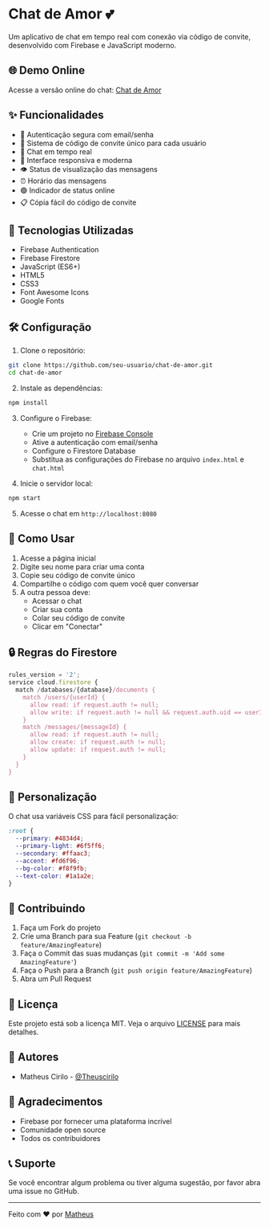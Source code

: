 # Chat de Amor 💕

Um aplicativo de chat em tempo real com conexão via código de convite, desenvolvido com Firebase e JavaScript moderno.

## 🌐 Demo Online

Acesse a versão online do chat: [Chat de Amor](https://theuscirilo.github.io/Chat_Amor/)

## ✨ Funcionalidades

- 🔐 Autenticação segura com email/senha
- 🔑 Sistema de código de convite único para cada usuário
- 💬 Chat em tempo real
- 📱 Interface responsiva e moderna
- 👁️ Status de visualização das mensagens
- ⏰ Horário das mensagens
- 🟢 Indicador de status online
- 📋 Cópia fácil do código de convite

## 🚀 Tecnologias Utilizadas

- Firebase Authentication
- Firebase Firestore
- JavaScript (ES6+)
- HTML5
- CSS3
- Font Awesome Icons
- Google Fonts

## 🛠️ Configuração

1. Clone o repositório:
```bash
git clone https://github.com/seu-usuario/chat-de-amor.git
cd chat-de-amor
```

2. Instale as dependências:
```bash
npm install
```

3. Configure o Firebase:
   - Crie um projeto no [Firebase Console](https://console.firebase.google.com)
   - Ative a autenticação com email/senha
   - Configure o Firestore Database
   - Substitua as configurações do Firebase no arquivo `index.html` e `chat.html`

4. Inicie o servidor local:
```bash
npm start
```

5. Acesse o chat em `http://localhost:8080`

## 📱 Como Usar

1. Acesse a página inicial
2. Digite seu nome para criar uma conta
3. Copie seu código de convite único
4. Compartilhe o código com quem você quer conversar
5. A outra pessoa deve:
   - Acessar o chat
   - Criar sua conta
   - Colar seu código de convite
   - Clicar em "Conectar"

## 🔒 Regras do Firestore

```javascript
rules_version = '2';
service cloud.firestore {
  match /databases/{database}/documents {
    match /users/{userId} {
      allow read: if request.auth != null;
      allow write: if request.auth != null && request.auth.uid == userId;
    }
    match /messages/{messageId} {
      allow read: if request.auth != null;
      allow create: if request.auth != null;
      allow update: if request.auth != null;
    }
  }
}
```

## 🎨 Personalização

O chat usa variáveis CSS para fácil personalização:

```css
:root {
  --primary: #4834d4;
  --primary-light: #6f5ff6;
  --secondary: #ffaac3;
  --accent: #fd6f96;
  --bg-color: #f8f9fb;
  --text-color: #1a1a2e;
}
```

## 🤝 Contribuindo

1. Faça um Fork do projeto
2. Crie uma Branch para sua Feature (`git checkout -b feature/AmazingFeature`)
3. Faça o Commit das suas mudanças (`git commit -m 'Add some AmazingFeature'`)
4. Faça o Push para a Branch (`git push origin feature/AmazingFeature`)
5. Abra um Pull Request

## 📝 Licença

Este projeto está sob a licença MIT. Veja o arquivo [LICENSE](LICENSE) para mais detalhes.

## 👥 Autores

- Matheus Cirilo - [@Theuscirilo](https://github.com/Theuscirilo)

## 🙏 Agradecimentos

- Firebase por fornecer uma plataforma incrível
- Comunidade open source
- Todos os contribuidores

## 📞 Suporte

Se você encontrar algum problema ou tiver alguma sugestão, por favor abra uma issue no GitHub.

---

Feito com ❤️ por [Matheus](https://github.com/Theuscirilo)